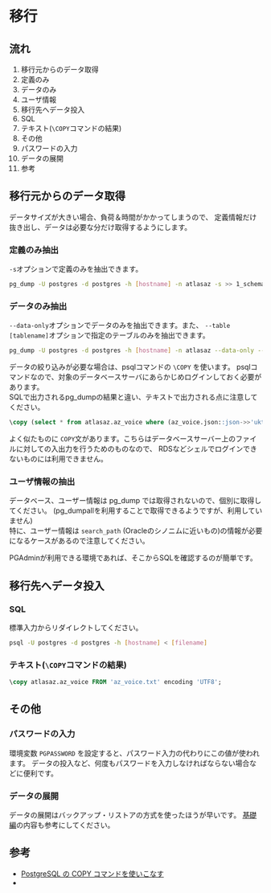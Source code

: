 # 移行

## 流れ

1. 移行元からのデータ取得
  1. 定義のみ
  2. データのみ
  3. ユーザ情報
2. 移行先へデータ投入
  1. SQL
  2. テキスト(`\COPY`コマンドの結果)
3. その他
  1. パスワードの入力
  2. データの展開
4. 参考

## 移行元からのデータ取得

データサイズが大きい場合、負荷＆時間がかかってしまうので、
定義情報だけ抜き出し、データは必要な分だけ取得するようにします。

### 定義のみ抽出

`-s`オプションで定義のみを抽出できます。

```sh
pg_dump -U postgres -d postgres -h [hostname] -n atlasaz -s >> 1_schema_dump.sql
```

### データのみ抽出

`--data-only`オプションでデータのみを抽出できます。また、
`--table [tablename]`オプションで指定のテーブルのみを抽出できます。

```sh
pg_dump -U postgres -d postgres -h [hostname] -n atlasaz --data-only --table atlasaz.az_voice_youyaku >> az_voice_youyaku.sql
```

データの絞り込みが必要な場合は、psqlコマンドの `\COPY` を使います。
psqlコマンドなので、対象のデータベースサーバにあらかじめログインしておく必要があります。  
SQLで出力されるpg_dumpの結果と違い、テキストで出力される点に注意してください。

```sql
\copy (select * from atlasaz.az_voice where (az_voice.json::json->>'uktk_shiten') = '北見') to 'az_voice.txt' encoding 'UTF8';
```

よく似たものに `COPY`文があります。こちらはデータベースサーバー上のファイルに対しての入出力を行うためのものなので、
RDSなどシェルでログインできないものには利用できません。


### ユーザ情報の抽出

データベース、ユーザー情報は pg_dump では取得されないので、個別に取得してください。 
(pg_dumpallを利用することで取得できるようですが、利用していません)  
特に、ユーザー情報は `search_path` (Oracleのシノニムに近いもの)の情報が必要になるケースがあるので注意してください。

PGAdminが利用できる環境であれば、そこからSQLを確認するのが簡単です。


## 移行先へデータ投入

### SQL

標準入力からリダイレクトしてください。

```sh
psql -U postgres -d postgres -h [hostname] < [filename]
```

### テキスト(`\COPY`コマンドの結果)

```sql
\copy atlasaz.az_voice FROM 'az_voice.txt' encoding 'UTF8';
```

## その他

### パスワードの入力

環境変数 `PGPASSWORD` を設定すると、パスワード入力の代わりにこの値が使われます。
データの投入など、何度もパスワードを入力しなければならない場合などに便利です。

### データの展開

データの展開はバックアップ・リストアの方式を使ったほうが早いです。
[基礎編](./0_basic.md)の内容も参考にしてください。


## 参考

- [PostgreSQL の COPY コマンドを使いこなす](http://everything-you-do-is-practice.blogspot.com/2017/10/postgresql-copy.html)
- 